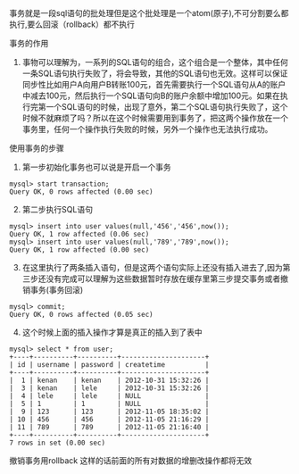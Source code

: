 
事务就是一段sql语句的批处理但是这个批处理是一个atom(原子),不可分割要么都执行,要么回滚（rollback）都不执行

事务的作用

1) 事物可以理解为，一系列的SQL语句的组合，这个组合是一个整体，其中任何一条SQL语句执行失败了，将会导致，其他的SQL语句也无效。这样可以保证同步性比如用户A向用户B转账100元，首先需要执行一个SQL语句从A的账户中减去100元，然后执行一个SQL语句向B的账户余额中增加100元。如果在执行完第一个SQL语句的时候，出现了意外，第二个SQL语句执行失败了，这个时候不就麻烦了吗？所以在这个时候需要用到事务了，把这两个操作放在一个事务里，任何一个操作执行失败的时候，另外一个操作也无法执行成功。

使用事务的步骤
1) 第一步初始化事务也可以说是开启一个事务
```mysql
mysql> start transaction;    
Query OK, 0 rows affected (0.00 sec)    
```
2) 第二步执行SQL语句
```mysql
mysql> insert into user values(null,'456','456',now());    
Query OK, 1 row affected (0.06 sec)    
mysql> insert into user values(null,'789','789',now());    
Query OK, 1 row affected (0.00 sec)   
```
3) 在这里执行了两条插入语句，但是这两个语句实际上还没有插入进去了,因为第三步还没有完成可以理解为这些数据暂时存放在缓存里第三步提交事务或者撤销事务(事务回滚)
```mysql
mysql> commit;    
Query OK, 0 rows affected (0.05 sec)   
```

4) 这个时候上面的插入操作才算是真正的插入到了表中  
```mysql
mysql> select * from user;    
+----+----------+----------+---------------------+    
| id | username | password | createtime          |    
+----+----------+----------+---------------------+    
|  1 | kenan    | kenan    | 2012-10-31 15:32:26 |    
|  3 | kenan    | lele     | 2012-10-31 15:32:26 |    
|  4 | lele     | lele     | NULL                |    
|  5 | 1        | 1        | NULL                |    
|  9 | 123      | 123      | 2012-11-05 18:35:02 |    
| 10 | 456      | 456      | 2012-11-05 21:16:29 |    
| 11 | 789      | 789      | 2012-11-05 21:16:40 |    
+----+----------+----------+---------------------+    
7 rows in set (0.00 sec)   

```
撤销事务用rollback 这样的话前面的所有对数据的增删改操作都将无效
